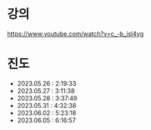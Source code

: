 # 강의

https://www.youtube.com/watch?v=c_-b_isI4vg

# 진도

-   2023.05.26 : 2:19:33
-   2023.05.27 : 3:11:38
-   2023.05.28 : 3:37:49
-   2023.05.31 : 4:32:38
-   2023.06.02 : 5:23:18
-   2023.06.05 : 6:16:57
